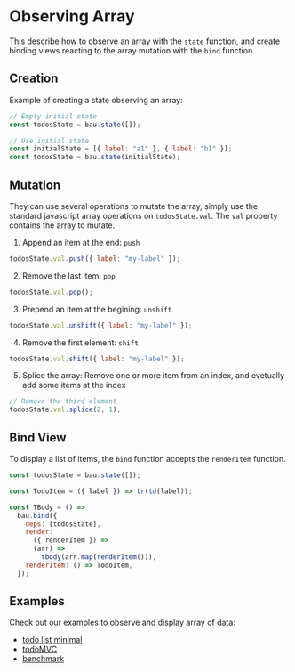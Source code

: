 # Observing Array

This describe how to observe an array with the `state` function, and create binding views reacting to the array mutation with the `bind` function.

## Creation

Example of creating a state observing an array:

```js
// Empty initial state
const todosState = bau.state([]);

// Use initial state
const initialState = [{ label: "a1" }, { label: "b1" }];
const todosState = bau.state(initialState);
```

## Mutation

They can use several operations to mutate the array, simply use the standard javascript array operations on `todosState.val`. The `val` property contains the array to mutate.

1. Append an item at the end: `push`

```js
todosState.val.push({ label: "my-label" });
```

2. Remove the last item: `pop`

```js
todosState.val.pop();
```

3. Prepend an item at the begining: `unshift`

```js
todosState.val.unshift({ label: "my-label" });
```

4. Remove the first element: `shift`

```js
todosState.val.shift({ label: "my-label" });
```

5. Splice the array: Remove one or more item from an index, and evetually add some items at the index

```js
// Remove the third element
todosState.val.splice(2, 1);
```

## Bind View

To display a list of items, the `bind` function accepts the `renderItem` function.

```js
const todosState = bau.state([]);

const TodoItem = ({ label }) => tr(td(label));

const TBody = () =>
  bau.bind({
    deps: [todosState],
    render:
      ({ renderItem }) =>
      (arr) =>
        tbody(arr.map(renderItem())),
    renderItem: () => TodoItem,
  });
```

## Examples

Check out our examples to observe and display array of data:

- [todo list minimal](../examples/todo-minimal)
- [todoMVC](../examples/todo-app)
- [benchmark](../examples/benchmark)
